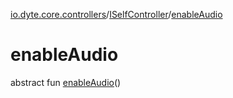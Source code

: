 [io.dyte.core.controllers](../index.md)/[ISelfController](index.md)/[enableAudio](enable-audio.md)

# enableAudio


abstract fun [enableAudio](enable-audio.md)()
